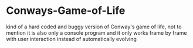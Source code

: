 # Conways-Game-of-Life
kind of a hard coded and buggy version of Conway's game of life, not to mention it is also only a console program and it only works frame by frame with user interaction instead of automatically evolving
